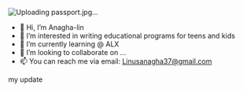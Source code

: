 ![Uploading passport.jpg…]()

- 👋 Hi, I’m  Anagha-lin
- 👀 I’m interested in writing educational programs for teens and kids
- 🌱 I’m currently learning @ ALX
- 💞️ I’m looking to collaborate on ...
- 📫 You can reach me via email: Linusanagha37@gmail.com

<!---
Anagha-lin/Anagha-lin is a ✨ special ✨ repository because its `README.md` (this file) appears on your GitHub profile.
You can click the Preview link to take a look at your changes.
--->
my update 
